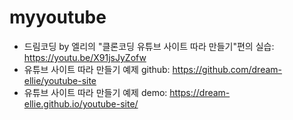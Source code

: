 # myyoutube

* 드림코딩 by 엘리의 "클론코딩 유튜브 사이트 따라 만들기"편의 실습: https://youtu.be/X91jsJyZofw
* 유튜브 사이트 따라 만들기 예제 github: https://github.com/dream-ellie/youtube-site
* 유튜브 사이트 따라 만들기 예제 demo: https://dream-ellie.github.io/youtube-site/

